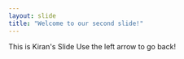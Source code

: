 ```yaml
---
layout: slide
title: "Welcome to our second slide!"
---
```

This is Kiran's Slide
Use the left arrow to go back!
